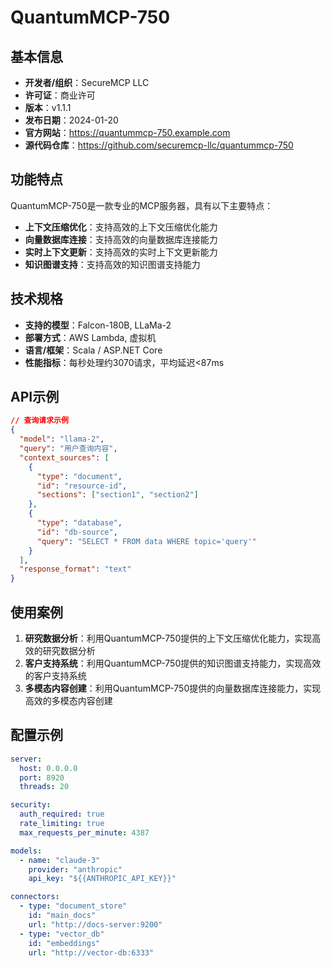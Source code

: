 # QuantumMCP-750

## 基本信息

- **开发者/组织**：SecureMCP LLC
- **许可证**：商业许可
- **版本**：v1.1.1
- **发布日期**：2024-01-20
- **官方网站**：https://quantummcp-750.example.com
- **源代码仓库**：https://github.com/securemcp-llc/quantummcp-750

## 功能特点

QuantumMCP-750是一款专业的MCP服务器，具有以下主要特点：

- **上下文压缩优化**：支持高效的上下文压缩优化能力
- **向量数据库连接**：支持高效的向量数据库连接能力
- **实时上下文更新**：支持高效的实时上下文更新能力
- **知识图谱支持**：支持高效的知识图谱支持能力


## 技术规格

- **支持的模型**：Falcon-180B, LLaMa-2
- **部署方式**：AWS Lambda, 虚拟机
- **语言/框架**：Scala / ASP.NET Core
- **性能指标**：每秒处理约3070请求，平均延迟<87ms

## API示例

```json
// 查询请求示例
{
  "model": "llama-2",
  "query": "用户查询内容",
  "context_sources": [
    {
      "type": "document",
      "id": "resource-id",
      "sections": ["section1", "section2"]
    },
    {
      "type": "database",
      "id": "db-source",
      "query": "SELECT * FROM data WHERE topic='query'"
    }
  ],
  "response_format": "text"
}
```

## 使用案例

1. **研究数据分析**：利用QuantumMCP-750提供的上下文压缩优化能力，实现高效的研究数据分析
2. **客户支持系统**：利用QuantumMCP-750提供的知识图谱支持能力，实现高效的客户支持系统
3. **多模态内容创建**：利用QuantumMCP-750提供的向量数据库连接能力，实现高效的多模态内容创建


## 配置示例

```yaml
server:
  host: 0.0.0.0
  port: 8920
  threads: 20

security:
  auth_required: true
  rate_limiting: true
  max_requests_per_minute: 4387

models:
  - name: "claude-3"
    provider: "anthropic"
    api_key: "${{ANTHROPIC_API_KEY}}"

connectors:
  - type: "document_store"
    id: "main_docs"
    url: "http://docs-server:9200"
  - type: "vector_db"
    id: "embeddings"
    url: "http://vector-db:6333"
```